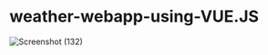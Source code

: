 # weather-webapp-using-VUE.JS

![Screenshot (132)](https://user-images.githubusercontent.com/70123028/112804519-237dbd00-9092-11eb-9a18-ef40b0015991.png)
